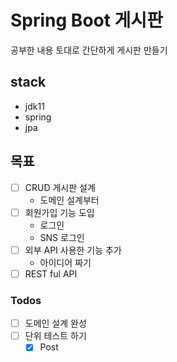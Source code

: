 # Spring Boot 게시판
공부한 내용 토대로 간단하게 게시판 만들기

## stack
* jdk11
* spring
* jpa

## 목표
 * [ ] CRUD 게시판 설계
   * 도메인 설계부터
 * [ ] 회원가입 기능 도입
   * 로그인
   * SNS 로그인
 * [ ] 외부 API 사용한 기능 추가
   * 아이디어 짜기
 * [ ] REST ful API 

### Todos
 * [ ] 도메인 설계 완성
 * [ ] 단위 테스트 하기
   * [x] Post